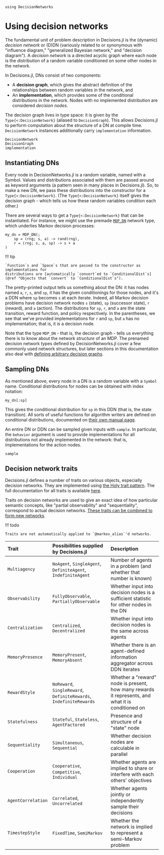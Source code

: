 ```@setup dns
using DecisionNetworks
```

# Using decision networks

The fundamental unit of problem description in Decisions.jl is the (dynamic) _decision
network_ or (D)DN (variously related to or synonymous with "influence diagram," "generalized
Bayesian network," and "decision diagram"). A _decision network_ is a directed acyclic graph
where each node is the distribution of a random variable conditioned on some other nodes in
the network. 

In Decisions.jl, DNs consist of two components:

* A **decision graph**, which gives the abstract definition of the relationships between
  random variables in the network, and 
* An **implementation**, which provides some of the conditional distributions in the network.
  Nodes with no implemented distribution are considered _decision nodes_. 

The decision graph lives in type space: it is given by the `Type{<:DecisionNetwork}`
(aliased to `DecisionGraph`). This allows Decisions.jl to perform computation about the
structure of a DN at compile time. `DecisionNetwork` instances additionally carry
`implementation` information.

```@docs
DecisionNetwork
DecisionGraph
implementation
```

## Instantiating DNs

Every node in DecisionNetworks.jl is a random variable, named with a Symbol. Values and
distributions associated with them are passed around as keyword arguments (a pattern seen in
many places in Decisions.jl). So, to make a new DN, we pass these distributions into the
constructor for a `Type{<:DecisionNetwork}`. (The `Type{<:DecisionNetwork}` itself gives the
decision graph - which tells us how these random variables condition each other.)

There are several ways to get a `Type{<:DecisionNetwork}` that can be instantiated. For
instance, we might use the premade [`MDP_DN`](@ref) network type, which underlies Markov
decision processes:


```@example dns
my_dn = MDP_DN(; 
    sp = (rng; s, a) -> rand(rng), 
    r = (rng; s, a, sp) -> s + a
)
```

!!! tip

    `Function`s and `Space`s that are passed to the constructor as implementations for 
    distributions are [automatically `convert`ed to `ConditionalDist`s](@ref "Objects that `convert` to `ConditionalDist`s").

The pretty-printed output tells us something about the DN: it has nodes named `a`, `r`, `s`,
and `sp`, it has the given conditionings for those nodes, and it's a DDN where `sp` becomes
`s` at each iterate. Indeed, all Markov decision problems have decision network nodes `s`
(state), `sp` (successor state), `r` (reward), and `a` (action). The distributions for `sp`,
`r`, and `a` are the state transition, reward function, and policy respectively. In the
parentheses, we see that we've provided implementations for `r` and `sp`, but `a` has no
implementation; that is, it is a decision node.

Note that the type `MDP_DN` - that is, the decision graph - tells us everything there is to
know about the network _structure_ of an MDP. The prenamed decision network types defined by
DecisionNetworks.jl cover a few commonly used network structures, but later sections in this
documentation also deal with [defining arbitrary decision graphs](@ref "Defining decision
graphs").


## Sampling DNs
As mentioned above, every node in a DN is a random variable with a `Symbol` name.
Conditional distributions for nodes can be obtained with index notation:

```@example dns
my_dn[:sp]
```

This gives the conditional distribution for `sp` in this DDN (that is, the state
transition). All sorts of useful functions for algorithm writers are defined on conditional
distributions, documented on [their own manual page](@ref "Conditional distributions").

An entire DN or DDN can be sampled given inputs with `sample`. In particular, the `behavior`
argument is used to provide implementations for all distributions not already implemented in
the network: that is, implementations for the action nodes.

```@docs
sample
```

## Decision network traits

Decisions.jl defines a number of traits on various objects, especially decision networks.
They are implemented using [the Holy trait
pattern](https://discourse.julialang.org/t/holy-traits-vs-boolean-traits/111954). The full
documentation for all traits is available [here](@ref "Traits on decision networks").

Traits on decision networks are used to give an exact idea of how particular semantic
concepts, like "partial observability" and "sequentiality", correspond to actual decision
networks. [These traits can be combined to form new networks](@ref "Standard Markov family
networks").


!!! todo

    Traits are not automatically applied to `@markov_alias`'d networks.


| Trait              | Possibilities supplied by Decisions.jl                             | Description
| :----------------- | :----------------------------------------------------------------- | :------------------------------------------------------ |
| `Multiagency`      | `NoAgent`, `SingleAgent`, `DefiniteAgent`, `IndefiniteAgent`       | Number of agents in a problem (and whether that number is known)
| `Observability`    | `FullyObservable`, `PartiallyObservable`                           | Whether input into decision nodes is a sufficient statistic for other nodes in the DN
| `Centralization`   | `Centralized`, `Decentralized`                                     | Whether input into decision nodes is the same across agents
| `MemoryPresence`   | `MemoryPresent`, `MemoryAbsent`                                    | Whether there is an agent-defined information aggregator across DDN iterates
| `RewardStyle`      | `NoReward`, `SingleReward`, `DefiniteRewards`, `IndefiniteRewards` | Whether a "reward" node is present, how many rewards it represents, and what it is conditioned on
| `Statefulness`     | `Stateful`, `Stateless`, `AgentFactored`                           | Presence and structure of a "state" node
| `Sequentiality`    | `Simultaneous`, `Sequential`                                       | Whether decision nodes are calculable in parallel
| `Cooperation`      | `Cooperative`, `Competitive`, `Individual`                         | Whether agents are implied to share or interfere with each others' objectives
| `AgentCorrelation` | `Correlated`, `Uncorrelated`                                       | Whether agents jointly or independently sample their decisions
| `TimestepStyle`    | `FixedTime`, `SemiMarkov`                                          | Whether the network is implied to represent a semi-Markov problem
